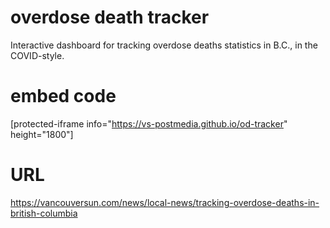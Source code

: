 # overdose death tracker
Interactive dashboard for tracking overdose deaths statistics in B.C., in the COVID-style.

# embed code
[protected-iframe info="https://vs-postmedia.github.io/od-tracker" height="1800"]

# URL 
https://vancouversun.com/news/local-news/tracking-overdose-deaths-in-british-columbia 
